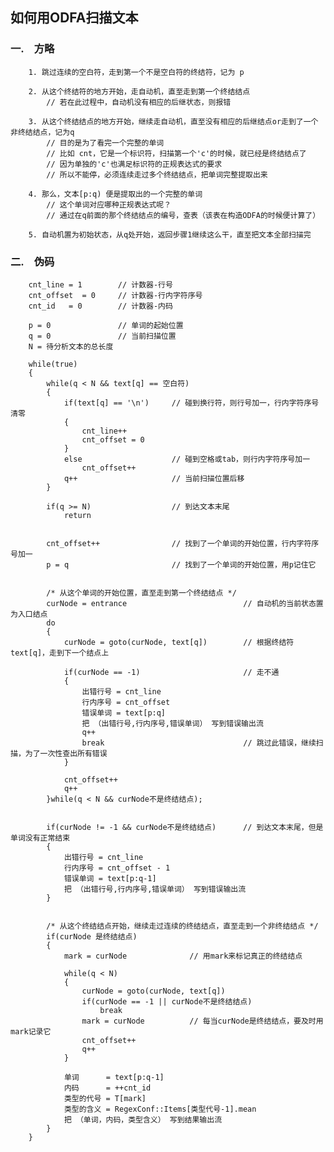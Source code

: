## 如何用ODFA扫描文本 ##


### 一.　方略 ###

        1. 跳过连续的空白符，走到第一个不是空白符的终结符，记为 p  
        
        2. 从这个终结符的地方开始，走自动机，直至走到第一个终结结点  
            // 若在此过程中，自动机没有相应的后继状态，则报错  
        
        3. 从这个终结结点的地方开始，继续走自动机，直至没有相应的后继结点or走到了一个非终结结点，记为q  
            // 目的是为了看完一个完整的单词  
            // 比如 cnt，它是一个标识符，扫描第一个'c'的时候，就已经是终结结点了  
            // 因为单独的'c'也满足标识符的正规表达式的要求  
            // 所以不能停，必须连续走过多个终结结点，把单词完整提取出来  
        
        4. 那么，文本[p:q) 便是提取出的一个完整的单词  
            // 这个单词对应哪种正规表达式呢？  
            // 通过在q前面的那个终结结点的编号，查表（该表在构造ODFA的时候便计算了）  
        
        5. 自动机置为初始状态，从q处开始，返回步骤1继续这么干，直至把文本全部扫描完  


### 二.　伪码 ###

        cnt_line = 1        // 计数器-行号  
        cnt_offset  = 0     // 计数器-行内字符序号  
        cnt_id   = 0        // 计数器-内码  
        
        p = 0               // 单词的起始位置  
        q = 0               // 当前扫描位置  
        N = 待分析文本的总长度  

        while(true)  
        {  
            while(q < N && text[q] == 空白符)  
            {  
                if(text[q] == '\n')     // 碰到换行符，则行号加一，行内字符序号清零  
                {  
                    cnt_line++  
                    cnt_offset = 0  
                }  
                else                    // 碰到空格或tab，则行内字符序号加一  
                    cnt_offset++  
                q++                     // 当前扫描位置后移  
            }  
            
            if(q >= N)                  // 到达文本末尾  
                return  
            
            
            cnt_offset++                // 找到了一个单词的开始位置，行内字符序号加一  
            p = q                       // 找到了一个单词的开始位置，用p记住它  
            
            
            /* 从这个单词的开始位置，直至走到第一个终结结点 */  
            curNode = entrance                          // 自动机的当前状态置为入口结点  
            do  
            {  
                curNode = goto(curNode, text[q])        // 根据终结符text[q]，走到下一个结点上  
                
                if(curNode == -1)                       // 走不通  
                {  
                    出错行号 = cnt_line  
                    行内序号 = cnt_offset  
                    错误单词 = text[p:q]  
                    把 （出错行号,行内序号,错误单词） 写到错误输出流  
                    q++  
                    break                               // 跳过此错误，继续扫描，为了一次性查出所有错误  
                }  
                
                cnt_offset++  
                q++  
            }while(q < N && curNode不是终结结点);  
            
            
            if(curNode != -1 && curNode不是终结结点)      // 到达文本末尾，但是单词没有正常结束  
            {  
                出错行号 = cnt_line  
                行内序号 = cnt_offset - 1  
                错误单词 = text[p:q-1]  
                把 （出错行号,行内序号,错误单词） 写到错误输出流  
            }  
            
            
            /* 从这个终结结点开始，继续走过连续的终结结点，直至走到一个非终结结点 */  
            if(curNode 是终结结点)  
            {  
                mark = curNode              // 用mark来标记真正的终结结点  
            
                while(q < N)  
                {  
                    curNode = goto(curNode, text[q])  
                    if(curNode == -1 || curNode不是终结结点)  
                        break  
                    mark = curNode          // 每当curNode是终结结点，要及时用mark记录它  
                    cnt_offset++  
                    q++  
                }  
                
                单词      = text[p:q-1]  
                内码      = ++cnt_id  
                类型的代号 = T[mark]  
                类型的含义 = RegexConf::Items[类型代号-1].mean  
                把 （单词，内码，类型含义） 写到结果输出流  
            }  
        }  
